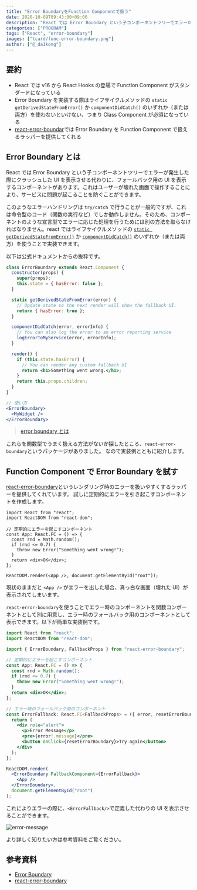 ```yaml
---
title: "Error BoundaryをFunction Componentで扱う"
date: 2020-10-09T09:43:00+09:00
description: "React では Error Boundary という子コンポーネントツリーでエラーが発生した際にクラッシュした UI を表示させる代わりに、フォールバック用の UI を表示するコンポーネントがあります。"
categories: ["PROGRAM"]
tags: ["React", "error-boundary"]
images: ["tcard/func-error-boundary.png"]
author: ["@_da1kong"]
---
```


## 要約

- React では v16 から React Hooks の登場で Function Component がスタンダードになっている
- Error Boundary を実装する際はライフサイクルメソッドの `static getDerivedStateFromError()` か `componentDidCatch()` のいずれか（または両方）を使わないといけない、つまり Class Component が必須になっている
- [react-error-boundar](https://github.com/bvaughn/react-error-boundary)では Error Boundary を Function Component で扱えるラッパーを提供してくれる

## Error Boundary とは

React では Error Boundary という子コンポーネントツリーでエラーが発生した際にクラッシュした UI を表示させる代わりに、フォールバック用の UI を表示するコンポーネントがあります。これはユーザーが壊れた画面で操作することにより、サービスに問題が起こることを防ぐことができます。

このようなエラーハンドリングは `try/catch` で行うことが一般的ですが、これは命令型のコード（関数の実行など）でしか動作しません。そのため、コンポーネントのような宣言型でエラーに応じた処理を行うためには別の方法を取らなければなりません。react ではライフサイクルメソッドの [`static getDerivedStateFromError()`](https://ja.reactjs.org/docs/react-component.html#static-getderivedstatefromerror) か [`componentDidCatch()`](https://ja.reactjs.org/docs/react-component.html#componentdidcatch) のいずれか（または両方）を使うことで実装できます。

以下は公式ドキュメントからの抜粋です。

```jsx
class ErrorBoundary extends React.Component {
  constructor(props) {
    super(props);
    this.state = { hasError: false };
  }

  static getDerivedStateFromError(error) {
    // Update state so the next render will show the fallback UI.
    return { hasError: true };
  }

  componentDidCatch(error, errorInfo) {
    // You can also log the error to an error reporting service
    logErrorToMyService(error, errorInfo);
  }

  render() {
    if (this.state.hasError) {
      // You can render any custom fallback UI
      return <h1>Something went wrong.</h1>;
    }
    return this.props.children;
  }
}
```

```jsx
// 使い方
<ErrorBoundary>
  <MyWidget />
</ErrorBoundary>
```

> [error boundary とは](https://ja.reactjs.org/docs/error-boundaries.html#introducing-error-boundaries)

これらを関数型でうまく扱える方法がないか探したところ、`react-error-boundary`というパッケージがありました。
なので実装例とともに紹介します。

## Function Component で Error Boundary を試す

[react-error-boundary](https://github.com/bvaughn/react-error-boundary)というレンダリング時のエラーを扱いやすくするラッパーを提供してくれています。
試しに定期的にエラーを引き起こすコンポーネントを作成します。

```tsx
import React from "react";
import ReactDOM from "react-dom";

// 定期的にエラーを起こすコンポーネント
const App: React.FC = () => {
  const rnd = Math.random();
  if (rnd <= 0.7) {
    throw new Error("Something went wrong!");
  }
  return <div>OK</div>;
};

ReactDOM.render(<App />, document.getElementById("root"));
```

現状のままだと `<App />` がエラーを出した場合、真っ白な画面（壊れた UI）が表示されてしまいます。

`react-error-boundary`を使うことでエラー時のコンポーネントを関数コンポーネントとして別に用意し、エラー時のフォールバック用のコンポーネントとして表示できます。以下が簡単な実装例です。

```jsx
import React from "react";
import ReactDOM from "react-dom";

import { ErrorBoundary, FallbackProps } from "react-error-boundary";

// 定期的にエラーを起こすコンポーネント
const App: React.FC = () => {
  const rnd = Math.random();
  if (rnd <= 0.7) {
    throw new Error("Something went wrong!");
  }
  return <div>OK</div>;
};

// エラー時のフォールバック用のコンポーネント
const ErrorFallback: React.FC<FallbackProps> = ({ error, resetErrorBoundary }) => {
  return (
    <div role="alert">
      <p>Error Message</p>
      <pre>{error!.message}</pre>
      <button onClick={resetErrorBoundary}>Try again</button>
    </div>
  );
};

ReactDOM.render(
  <ErrorBoundary FallbackComponent={ErrorFallback}>
    <App />
  </ErrorBoundary>,
  document.getElementById("root")
);
```

これによりエラーの際に、`<ErrorFallback/>`で定義した代わりの UI を表示させることができます。

![error-message](https://kudolog.net/posts/func-error-boundary1.png)

より詳しく知りたい方は参考資料をご覧ください。

## 参考資料

- [Error Boundary](https://ja.reactjs.org/docs/error-boundaries.html)
- [react-error-boundary](https://github.com/bvaughn/react-error-boundary)

